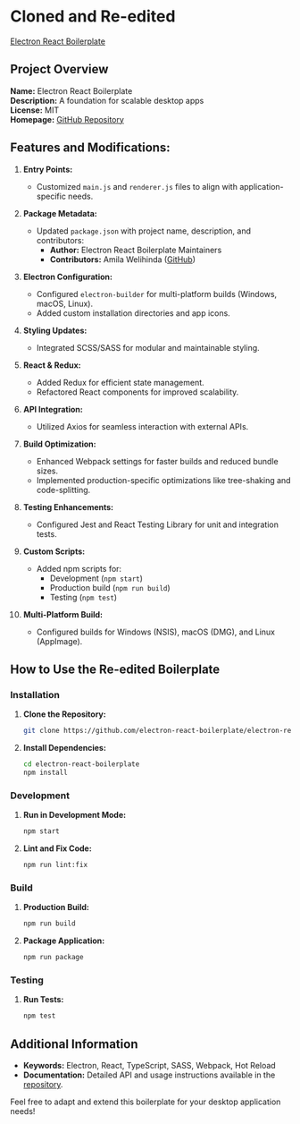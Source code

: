 # Cloned and Re-edited

[Electron React Boilerplate](https://github.com/electron-react-boilerplate/electron-react-boilerplate)

## Project Overview

**Name:** Electron React Boilerplate  
**Description:** A foundation for scalable desktop apps  
**License:** MIT  
**Homepage:** [GitHub Repository](https://github.com/electron-react-boilerplate/electron-react-boilerplate#readme)  

## Features and Modifications:

1. **Entry Points:**
   - Customized `main.js` and `renderer.js` files to align with application-specific needs.

2. **Package Metadata:**
   - Updated `package.json` with project name, description, and contributors:
     - **Author:** Electron React Boilerplate Maintainers  
     - **Contributors:** Amila Welihinda ([GitHub](https://github.com/amilajack))

3. **Electron Configuration:**
   - Configured `electron-builder` for multi-platform builds (Windows, macOS, Linux).
   - Added custom installation directories and app icons.

4. **Styling Updates:**
   - Integrated SCSS/SASS for modular and maintainable styling.

5. **React & Redux:**
   - Added Redux for efficient state management.
   - Refactored React components for improved scalability.

6. **API Integration:**
   - Utilized Axios for seamless interaction with external APIs.

7. **Build Optimization:**
   - Enhanced Webpack settings for faster builds and reduced bundle sizes.
   - Implemented production-specific optimizations like tree-shaking and code-splitting.

8. **Testing Enhancements:**
   - Configured Jest and React Testing Library for unit and integration tests.

9. **Custom Scripts:**
   - Added npm scripts for:
     - Development (`npm start`)
     - Production build (`npm run build`)
     - Testing (`npm test`)

10. **Multi-Platform Build:**
    - Configured builds for Windows (NSIS), macOS (DMG), and Linux (AppImage).

## How to Use the Re-edited Boilerplate

### Installation

1. **Clone the Repository:**
   ```bash
   git clone https://github.com/electron-react-boilerplate/electron-react-boilerplate
   ```

2. **Install Dependencies:**
   ```bash
   cd electron-react-boilerplate
   npm install
   ```

### Development

1. **Run in Development Mode:**
   ```bash
   npm start
   ```

2. **Lint and Fix Code:**
   ```bash
   npm run lint:fix
   ```

### Build

1. **Production Build:**
   ```bash
   npm run build
   ```

2. **Package Application:**
   ```bash
   npm run package
   ```

### Testing

1. **Run Tests:**
   ```bash
   npm test
   ```

## Additional Information

- **Keywords:** Electron, React, TypeScript, SASS, Webpack, Hot Reload
- **Documentation:** Detailed API and usage instructions available in the [repository](https://github.com/electron-react-boilerplate/electron-react-boilerplate#readme).

Feel free to adapt and extend this boilerplate for your desktop application needs!
